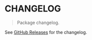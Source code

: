 # CHANGELOG

> Package changelog.

See [GitHub Releases](https://github.com/stdlib-js/utils-mask-arguments/releases) for the changelog.